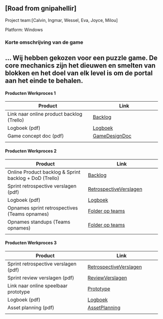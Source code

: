 ## [Road from gnipahellir]
Project team:[Calvin, Ingmar, Wessel, Eva, Joyce, Milou]

Platform:
Windows

### Korte omschrijving van de game
...
Wij hebben gekozen voor een puzzle game. De core mechanics zijn het dieuwen en smelten van blokken en het doel van elk level is om de portal aan het einde te behalen.
---
#### Producten Werkproces 1
| Product  | Link |
| ------ |  ------ |
| Link naar online product backlog (Trello) | [Backlog]
| Logboek (pdf)                             | [Logboek]
| Game concept doc (pdf)                    | [GameDesignDoc]
|<img width=500/>|<img width=300/>|
   
#### Producten Werkproces 2
| Product  | Link |
| ------ |  ------ |
| Online Product backlog & Sprint backlog + DoD (Trello)    | [Backlog]
| Sprint retrospective verslagen (pdf)                      | [RetrospectiveVerslagen]
| Logboek (pdf)                                             | [Logboek]
| Opnames sprint retrospectives (Teams opnames)             | [Folder op teams]
| Opnames standups (Teams opnames)                          | [Folder op teams]
|<img width=500/>|<img width=300/>|
   
#### Producten Werkproces 3
| Product  | Link |
| ------ |  ------ |
| Sprint retrospective verslagen (pdf)  | [RetrospectiveVerslagen]
| Sprint review verslagen (pdf)         | [ReviewVerslagen]
| Link naar online speelbaar prototype  | [Prototype]
| Logboek (pdf)                         | [Logboek]
| Asset planning (pdf)                  | [AssetPlanning]
|<img width=500/>|<img width=300/>|

   [Backlog]: <https://trello.com/b/t2qXeH9d/hellia>
   [Logboek]: <https://docs.google.com/spreadsheets/d/1tDrZ8fX7jP0w2hCwREO-HmhyLi4ouiQXwd5eqgX6rDc/edit?usp=sharing>
   [GameDesignDoc]: <https://docs.google.com/document/d/1X8w5dRuU9g5nfQ2QCCFAKI6omYNJrcBamgBn_oaYEVU/edit>
   [RetrospectiveVerslagen]: <>
   [ReviewVerslagen]: <>
   [Prototype]: <https://drive.google.com/file/d/1y2W1dx5Jl7iveq_Efwup67ssijkLqh93/view?usp=sharing>
   [Folder op teams]: <https://teams.microsoft.com/_#/school/files/Team%2003?threadId=19%3Abfb439f003e7454897270061ceb4a8ef%40thread.tacv2&ctx=channel&context=Opnamens&rootfolder=%252Fteams%252FMytheGDGA2021-Team3%252FGedeelde%2520documenten%252FTeam%25203%252FOpnamens>
   [AssetPlanning]: <>
   
